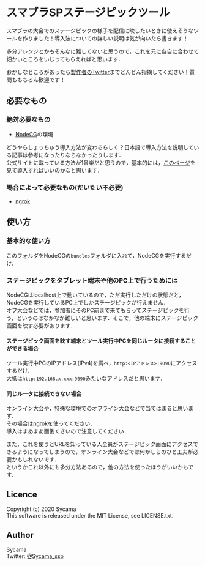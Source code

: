 # スマブラSPステージピックツール

スマブラの大会でのステージピックの様子を配信に映したいときに使えそうなツールを作りました！導入法についての詳しい説明は気が向いたら書きます！

多分アレンジとかもそんなに難しくないと思うので，これを元に各自に合わせて細かいところをいじってもらえればと思います．

おかしなところがあったら[製作者のTwitter](https://twitter.com/Sycama_ssb)までどんどん指摘してください！質問ももちろん歓迎です！

## 必要なもの
### 絶対必要なもの
- [NodeCG](https://nodecg.com)の環境

どうやらしょっちゅう導入方法が変わるらしく？日本語で導入方法を説明している記事は参考になったりならなかったりします．  
公式サイトに載っている方法が1番楽だと思うので，基本的には，[このページ](https://nodecg.com/docs/installing)を見て導入すればいいのかなと思います．

### 場合によって必要なもの(だいたい不必要)
- [ngrok](https://ngrok.com)

## 使い方
### 基本的な使い方
このフォルダをNodeCGの`bundles`フォルダに入れて，NodeCGを実行するだけ．

### ステージピックをタブレット端末や他のPC上で行うためには
NodeCGはlocalhost上で動いているので，ただ実行しただけの状態だと，NodeCGを実行しているPC上でしかステージピックが行えません．  
オフ大会などでは，参加者にそのPC前まで来てもらってステージピックを行う，というのはなかなか難しいと思います．そこで，他の端末にステージピック画面を映す必要があります．

#### ステージピック画面を映す端末とツール実行中PCを同じルータに接続することができる場合

ツール実行中PCのIPアドレス(IPv4)を調べ，`http:<IPアドレス>:9090`にアクセスするだけ．  
大抵は`http:192.168.x.xxx:9090`みたいなアドレスだと思います．

#### 同じルータに接続できない場合

オンライン大会や，特殊な環境でのオフライン大会などで当てはまると思います．  
その場合は[ngrok](https://ngrok.com)を使ってください．  
導入はまあまあ面倒くさいので注意してください．

また，これを使うとURLを知っている人全員がステージピック画面にアクセスできるようになってしまうので，オンライン大会などでは何かしらのひと工夫が必要かもしれないです．  
というかこれ以外にも多分方法あるので，他の方法を使ったほうがいいかもです．

## Licence

Copyright (c) 2020 Sycama  
This software is released under the MIT License, see LICENSE.txt.


## Author

Sycama  
Twitter: [@Sycama_ssb](https://twitter.com/Sycama_ssb)